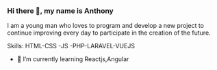 ### Hi there 👋, my name is Anthony
I am a young man who loves to program and develop a new project to continue improving every day to participate in the creation of the future.


Skills: HTML-CSS -JS -PHP-LARAVEL-VUEJS

- 🌱 I’m currently learning Reactjs,Angular 


